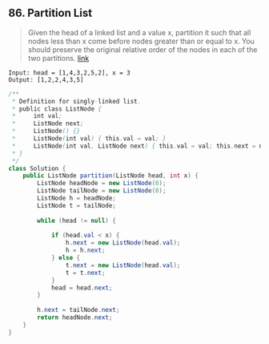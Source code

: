 ## 86. Partition List
> Given the head of a linked list and a value x, partition it such that all nodes less than x come before nodes greater than or equal to x.
You should preserve the original relative order of the nodes in each of the two partitions. [link](https://leetcode.com/problems/partition-list/)
```
Input: head = [1,4,3,2,5,2], x = 3
Output: [1,2,2,4,3,5]
```
```java
/**
 * Definition for singly-linked list.
 * public class ListNode {
 *     int val;
 *     ListNode next;
 *     ListNode() {}
 *     ListNode(int val) { this.val = val; }
 *     ListNode(int val, ListNode next) { this.val = val; this.next = next; }
 * }
 */
class Solution {
    public ListNode partition(ListNode head, int x) {
        ListNode headNode = new ListNode(0);
        ListNode tailNode = new ListNode(0);
        ListNode h = headNode;
        ListNode t = tailNode;
        
        while (head != null) {
            
            if (head.val < x) {
                h.next = new ListNode(head.val);
                h = h.next;
            } else {
                t.next = new ListNode(head.val);
                t = t.next;
            }
            head = head.next;
        }
        
        h.next = tailNode.next;
        return headNode.next;
    }
}
```
